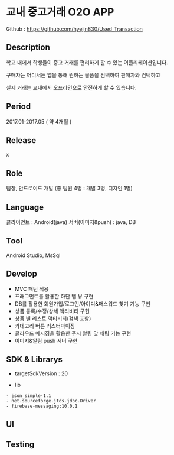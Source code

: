 교내 중고거래 O2O APP
=====================

Github : https://github.com/hyejin830/Used_Transaction

Description
------------
학교 내에서 학생들이 중고 거래를 편리하게 할 수 있는 어플리케이션입니다.

구매자는 어디서든 앱을 통해 원하는 물품을 선택하여 판매자와 컨택하고

실제 거래는 교내에서 오프라인으로 안전하게 할 수 있습니다.

Period
------
2017.01-2017.05 ( 약 4개월 )

Release
-------
x 

Role
----
팀장, 안드로이드 개발
(총 팀원 4명 : 개발 3명, 디자인 1명)

Language
---------
클라이언트 : Android(java)
서버(이미지&push) : java, DB

Tool
-----
Android Studio, MsSql

Develop
-------
   * MVC 패턴 적용
   * 프래그먼트를 활용한 하단 탭 뷰 구현
   * DB를 활용한 회원가입/로그인/아이디&패스워드 찾기 기능 구현
   * 상품 등록/수정/상세 액티비티 구현
   * 상품 별 리스트 액티비티(검색 포함)  
   * 카테고리 버튼 커스터마이징
   * 클라우드 메시징을 활용한 푸시 알림 맟 채팅 기능 구현
   * 이미지&알림 push 서버 구현

SDK & Librarys
-----------------

* targetSdkVersion : 20

* lib

``` 
- json_simple-1.1 
- net.sourceforge.jtds.jdbc.Driver
- firebase-messaging:10.0.1
``` 

UI
---

Testing
-----
